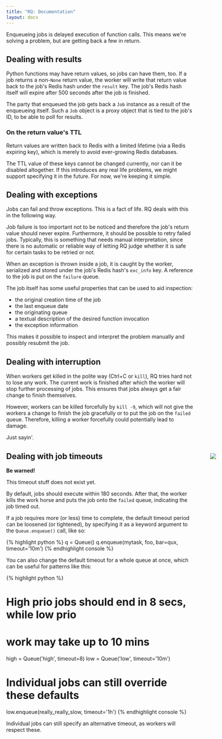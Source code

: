 ```yaml
---
title: "RQ: Documentation"
layout: docs
---
```


Enqueueing jobs is delayed execution of function calls.  This means we're
solving a problem, but are getting back a few in return.


## Dealing with results

Python functions may have return values, so jobs can have them, too.  If a job
returns a non-`None` return value, the worker will write that return value back
to the job's Redis hash under the `result` key.  The job's Redis hash itself
will expire after 500 seconds after the job is finished.

The party that enqueued the job gets back a `Job` instance as a result of the
enqueueing itself.  Such a `Job` object is a proxy object that is tied to the
job's ID, to be able to poll for results.


### On the return value's TTL

Return values are written back to Redis with a limited lifetime (via a Redis
expiring key), which is merely to avoid ever-growing Redis databases.

The TTL value of these keys cannot be changed currently, nor can it be disabled
altogether.  If this introduces any real life problems, we might support
specifying it in the future.  For now, we're keeping it simple.


## Dealing with exceptions

Jobs can fail and throw exceptions.  This is a fact of life.  RQ deals with
this in the following way.

Job failure is too important not to be noticed and therefore the job's return
value should never expire.  Furthermore, it should be possible to retry failed
jobs.  Typically, this is something that needs manual interpretation, since
there is no automatic or reliable way of letting RQ judge whether it is safe
for certain tasks to be retried or not.

When an exception is thrown inside a job, it is caught by the worker,
serialized and stored under the job's Redis hash's `exc_info` key.  A reference
to the job is put on the `failure` queue.

The job itself has some useful properties that can be used to aid inspection:

* the original creation time of the job
* the last enqueue date
* the originating queue
* a textual description of the desired function invocation
* the exception information

This makes it possible to inspect and interpret the problem manually and
possibly resubmit the job.


## Dealing with interruption

When workers get killed in the polite way (Ctrl+C or `kill`), RQ tries hard not
to lose any work.  The current work is finished after which the worker will
stop further processing of jobs.  This ensures that jobs always get a fair
change to finish themselves.

However, workers can be killed forcefully by `kill -9`, which will not give the
workers a change to finish the job gracefully or to put the job on the `failed`
queue.  Therefore, killing a worker forcefully could potentially lead to
damage.

Just sayin'.


## Dealing with job timeouts

<div class="warning">
    <img style="float: right; margin-right: -60px; margin-top: -38px" src="{{site.baseurl}}img/warning.png" />
    <strong>Be warned!</strong>
    <p>This timeout stuff does not exist yet.</p>
</div>

By default, jobs should execute within 180 seconds.  After that, the worker
kills the work horse and puts the job onto the `failed` queue, indicating the
job timed out.

If a job requires more (or less) time to complete, the default timeout period
can be loosened (or tightened), by specifying it as a keyword argument to the
`Queue.enqueue()` call, like so:

{% highlight python %}
q = Queue()
q.enqueue(mytask, foo, bar=qux, timeout='10m')
{% endhighlight console %}

You can also change the default timeout for a whole queue at once, which can be
useful for patterns like this:

{% highlight python %}
# High prio jobs should end in 8 secs, while low prio
# work may take up to 10 mins
high = Queue('high', timeout=8)
low = Queue('low', timeout='10m')

# Individual jobs can still override these defaults
low.enqueue(really_really_slow, timeout='1h')
{% endhighlight console %}

Individual jobs can still specify an alternative timeout, as workers will
respect these.

